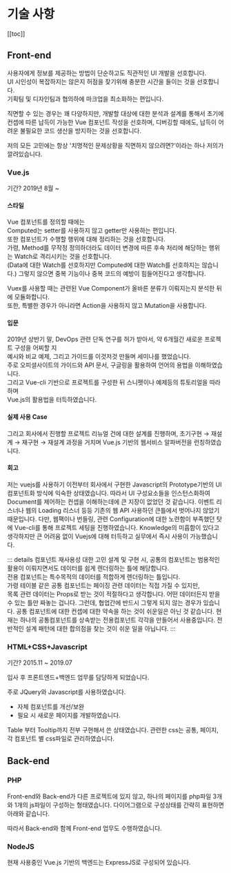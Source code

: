 # 기술 사항

[[toc]]

## Front-end

사용자에게 정보를 제공하는 방법이 단순하고도 직관적인 UI 개발을 선호합니다.  
UI 시인성이 복잡하지는 않은지 허점을 찾기위해 충분한 시간을 들이는 것을 선호합니다.  
기획팀 및 디자인팀과 협의하에 마크업을 최소화하는 편입니다.

직면할 수 있는 경우는 꽤 다양하지만, 개발할 대상에 대한 분석과 설계를 통해서
초기에 컨셉에 따른 납득이 가능한 Vue 컴포넌트 작성을 선호하며, 
디버깅할 때에도, 납득이 어려운 불필요한 코드 생산을 방지하는 것을 선호합니다.

저의 모든 고민에는 항상 '치명적인 문제상황을 직면하지 않으려면?'이라는 하나 저의가 깔려있습니다.  

### Vue.js

기간? 2019년 8월 ~ 

#### 스타일

Vue 컴포넌트를 정의할 때에는  
Computed는 setter를 사용하지 않고 getter만 사용하는 편입니다.  
또한 컴포넌트가 수행할 행위에 대해 정리하는 것을 선호합니다.  
가령, Method를 무작정 정의하더라도 데이터 변경에 따른 후속 처리에 해당하는 행위는 Watch로 격리시키는 것을 선호합니다.  
(Data에 대한 Watch를 선호하지만 Computed에 대한 Watch를 선호하지는 않습니다.)
그렇지 않으면 중복 기능이나 중복 코드의 예방이 힘들어진다고 생각합니다.

Vuex를 사용할 때는 관련된 Vue Component가 올바른 분류가 이뤄지는지 분석한 뒤에 모듈화합니다.  
또한, 특별한 경우가 아니라면 Action을 사용하지 않고 Mutation을 사용합니다.

#### 입문
2019년 상반기 말, DevOps 관련 단독 연구를 허가 받아서, 약 6개월간 새로운 프로젝트 구성을 어찌할 지    
예시와 비교 예제, 그리고 가이드를 이것저것 만들며 세미나를 했었습니다.  
주로 오피셜사이트의 가이드와 API 문서, 구글링을 활용하여 언어의 용법을 이해하였습니다.  
그리고 Vue-cli 기반으로 프로젝트를 구성한 뒤 스니펫이나 예제등의 튜토리얼을 따라하며  
Vue.js의 활용법을 터득하였습니다.  

#### 실제 사용 Case

그리고 회사에서 진행할 프로젝트 리뉴얼 건에 대한 설계를 진행하며, 
초기구현 → 재설계 → 재구현 → 재설계 과정을 거치며 Vue.js 기반의 웹서비스 알파버전을 런칭하였습니다.

#### 회고 
저는 vuejs를 사용하기 이전부터 회사에서 구현한 Javascript의 Prototype기반의 UI 컴포넌트화 방식에 익숙한 상태였습니다.
따라서 UI 구성요소들을 인스턴스화하여 Document를 제어하는 컨셉을 이해하는데에 큰 지장이 없었던 것 같습니다.
이벤트 리스너나 웹의 Loading 리스너 등등 기존의 웹 API 사용하던 큰틀에서 벗어나지 않았기 때문입니다.
다만, 웹팩이나 번들링, 관련 Configuration에 대한 노련함이 부족했던 탓에 Vue-cli를 통해 프로젝트 세팅을 진행하였습니다. 
Knowledge의 미흡함이 있다고 생각하지만 큰 어려움 없이 Vuejs에 대해 터득하고 실무에서 즉시 사용이 가능했습니다.

::: details 컴포넌트 재사용성 대한 고민
설계 및 구현 시, 
공통의 컴포넌트는 범용적인 활용이 이뤄지면서도 데이터를 쉽게 렌더링하는 틀에 해당합니다.  
전용 컴포넌트는 특수목적의 데이터를 적합하게 렌더링하는 틀입니다.  
가령 테이블 같은 공통 컴포넌트는 페이징 관련 데이터는 직접 가질 수 있지만,  
목록 관련 데이터는 Props로 받는 것이 적절하다고 생각합니다. 
어떤 데이터든지 받을 수 있는 틀만 짜놓는 겁니다.
그런데, 협업간에 반드시 그렇게 되지 않는 경우가 있습니다.
공통 컴포넌트에 대한 컨셉에 대한 약속을 하는 것이 쉬운일은 아닌 것 같습니다.
현재는 하나의 공통컴포넌트를 상속받는 전용컴포넌트 각각을 만들어서 사용중입니다.
전반적인 설계 패턴에 대한 합의점을 찾는 것이 쉬운 일을 아닙니다.
:::


### HTML+CSS+Javascript

기간? 2015.11 ~ 2019.07 

입사 후 프론트엔드+백엔드 업무를 담당하게 되었습니다.   

주로 JQuery와 Javascript를 사용하였습니다.
- 자체 컴포넌트를 개선/보완
- 필요 시 새로운 페이지를 개발하였습니다. 
 
Table 부터 Tooltip까지 전부 구현해서 쓴 상태였습니다.
관련한 css는 공통, 페이지, 각 컴포넌트 별 css파일로 관리하였습니다.

## Back-end

### PHP

Front-end와 Back-end가 다른 프로젝트에 있지 않고, 하나의 페이지를 php파일 3개와 1개의 js파일이 구성하는 형태였습니다.
다이어그램으로 구성상태를 간략히 표현하면 아래와 같습니다.

<LegacyDesign />

따라서 Back-end와 함께 Front-end 업무도 수행하였습니다.

### NodeJS

현재 사용중인 Vue.js 기반의 백엔드는 ExpressJS로 구성되어 있습니다.


